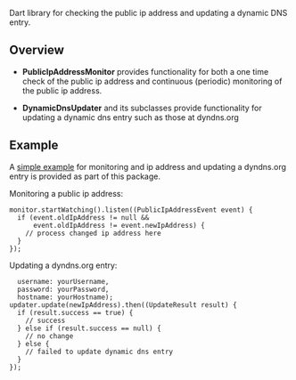 Dart library for checking the public ip address
and updating a dynamic DNS entry.

## Overview

 * __PublicIpAddressMonitor__ provides functionality for both
   a one time check of the public ip address
   and continuous (periodic) monitoring of the public ip address.

 * __DynamicDnsUpdater__ and its subclasses provide functionality
   for updating a dynamic dns entry such as those at dyndns.org

## Example

A [simple example](example/simple_ip_address_monitor.dart)
for monitoring and ip address and updating a dyndns.org entry
is provided as part of this package.

Monitoring a public ip address:

```PublicIpAddressMonitor monitor = new PublicIpAddressMonitor();
monitor.startWatching().listen((PublicIpAddressEvent event) {
  if (event.oldIpAddress != null &&
      event.oldIpAddress != event.newIpAddress) {
    // process changed ip address here
  }
});
```
Updating a dyndns.org entry:

```Dyndns2Updater updater = new Dyndns2Updater(
  username: yourUsername,
  password: yourPassword,
  hostname: yourHostname);
updater.update(newIpAddress).then((UpdateResult result) {
  if (result.success == true) {
    // success
  } else if (result.success == null) {
    // no change
  } else {
    // failed to update dynamic dns entry
  }
});
```
